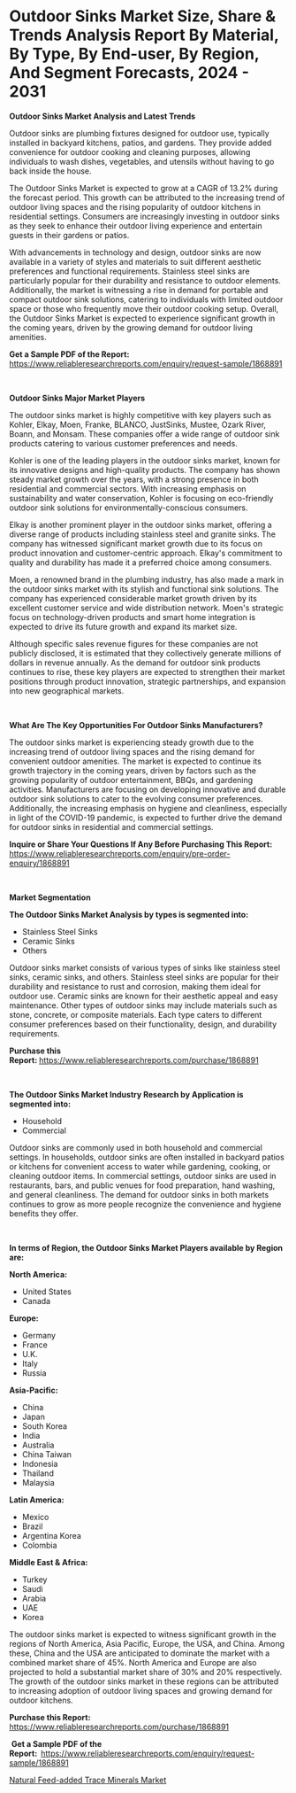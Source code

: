 <p><h1>Outdoor Sinks Market Size, Share & Trends Analysis Report By Material, By Type, By End-user, By Region, And Segment Forecasts, 2024 - 2031</h1></p><p><strong>Outdoor Sinks Market Analysis and Latest Trends</strong></p>
<p><p>Outdoor sinks are plumbing fixtures designed for outdoor use, typically installed in backyard kitchens, patios, and gardens. They provide added convenience for outdoor cooking and cleaning purposes, allowing individuals to wash dishes, vegetables, and utensils without having to go back inside the house.</p><p>The Outdoor Sinks Market is expected to grow at a CAGR of 13.2% during the forecast period. This growth can be attributed to the increasing trend of outdoor living spaces and the rising popularity of outdoor kitchens in residential settings. Consumers are increasingly investing in outdoor sinks as they seek to enhance their outdoor living experience and entertain guests in their gardens or patios.</p><p>With advancements in technology and design, outdoor sinks are now available in a variety of styles and materials to suit different aesthetic preferences and functional requirements. Stainless steel sinks are particularly popular for their durability and resistance to outdoor elements. Additionally, the market is witnessing a rise in demand for portable and compact outdoor sink solutions, catering to individuals with limited outdoor space or those who frequently move their outdoor cooking setup. Overall, the Outdoor Sinks Market is expected to experience significant growth in the coming years, driven by the growing demand for outdoor living amenities.</p></p>
<p><strong>Get a Sample PDF of the Report:&nbsp;</strong> <a href="https://www.reliableresearchreports.com/enquiry/request-sample/1868891">https://www.reliableresearchreports.com/enquiry/request-sample/1868891</a></p>
<p>&nbsp;</p>
<p><strong>Outdoor Sinks Major Market Players</strong></p>
<p><p>The outdoor sinks market is highly competitive with key players such as Kohler, Elkay, Moen, Franke, BLANCO, JustSinks, Mustee, Ozark River, Boann, and Monsam. These companies offer a wide range of outdoor sink products catering to various customer preferences and needs.</p><p>Kohler is one of the leading players in the outdoor sinks market, known for its innovative designs and high-quality products. The company has shown steady market growth over the years, with a strong presence in both residential and commercial sectors. With increasing emphasis on sustainability and water conservation, Kohler is focusing on eco-friendly outdoor sink solutions for environmentally-conscious consumers.</p><p>Elkay is another prominent player in the outdoor sinks market, offering a diverse range of products including stainless steel and granite sinks. The company has witnessed significant market growth due to its focus on product innovation and customer-centric approach. Elkay's commitment to quality and durability has made it a preferred choice among consumers.</p><p>Moen, a renowned brand in the plumbing industry, has also made a mark in the outdoor sinks market with its stylish and functional sink solutions. The company has experienced considerable market growth driven by its excellent customer service and wide distribution network. Moen's strategic focus on technology-driven products and smart home integration is expected to drive its future growth and expand its market size.</p><p>Although specific sales revenue figures for these companies are not publicly disclosed, it is estimated that they collectively generate millions of dollars in revenue annually. As the demand for outdoor sink products continues to rise, these key players are expected to strengthen their market positions through product innovation, strategic partnerships, and expansion into new geographical markets.</p></p>
<p>&nbsp;</p>
<p><strong>What Are The Key Opportunities For Outdoor Sinks Manufacturers?</strong></p>
<p><p>The outdoor sinks market is experiencing steady growth due to the increasing trend of outdoor living spaces and the rising demand for convenient outdoor amenities. The market is expected to continue its growth trajectory in the coming years, driven by factors such as the growing popularity of outdoor entertainment, BBQs, and gardening activities. Manufacturers are focusing on developing innovative and durable outdoor sink solutions to cater to the evolving consumer preferences. Additionally, the increasing emphasis on hygiene and cleanliness, especially in light of the COVID-19 pandemic, is expected to further drive the demand for outdoor sinks in residential and commercial settings.</p></p>
<p><strong>Inquire or Share Your Questions If Any Before Purchasing This Report:</strong> <a href="https://www.reliableresearchreports.com/enquiry/pre-order-enquiry/1868891">https://www.reliableresearchreports.com/enquiry/pre-order-enquiry/1868891</a></p>
<p>&nbsp;</p>
<p><strong>Market Segmentation</strong></p>
<p><strong>The Outdoor Sinks Market Analysis by types is segmented into:</strong></p>
<p><ul><li>Stainless Steel Sinks</li><li>Ceramic Sinks</li><li>Others</li></ul></p>
<p><p>Outdoor sinks market consists of various types of sinks like stainless steel sinks, ceramic sinks, and others. Stainless steel sinks are popular for their durability and resistance to rust and corrosion, making them ideal for outdoor use. Ceramic sinks are known for their aesthetic appeal and easy maintenance. Other types of outdoor sinks may include materials such as stone, concrete, or composite materials. Each type caters to different consumer preferences based on their functionality, design, and durability requirements.</p></p>
<p><strong>Purchase this Report:&nbsp;</strong><a href="https://www.reliableresearchreports.com/purchase/1868891">https://www.reliableresearchreports.com/purchase/1868891</a></p>
<p>&nbsp;</p>
<p><strong>The Outdoor Sinks Market Industry Research by Application is segmented into:</strong></p>
<p><ul><li>Household</li><li>Commercial</li></ul></p>
<p><p>Outdoor sinks are commonly used in both household and commercial settings. In households, outdoor sinks are often installed in backyard patios or kitchens for convenient access to water while gardening, cooking, or cleaning outdoor items. In commercial settings, outdoor sinks are used in restaurants, bars, and public venues for food preparation, hand washing, and general cleanliness. The demand for outdoor sinks in both markets continues to grow as more people recognize the convenience and hygiene benefits they offer.</p></p>
<p>&nbsp;</p>
<p><strong>In terms of Region, the Outdoor Sinks Market Players available by Region are:</strong></p>
<p>
    <p> <strong> North America: </strong>
        <ul>
            <li>United States</li>
            <li>Canada</li>
        </ul>
        </p> 
    <p> <strong> Europe: </strong>
        <ul>
            <li>Germany</li>
            <li>France</li>
            <li>U.K.</li>
            <li>Italy</li>
            <li>Russia</li>
        </ul>
        </p> 
    <p> <strong> Asia-Pacific: </strong>
        <ul>
            <li>China</li>
            <li>Japan</li>
            <li>South Korea</li>
            <li>India</li>
            <li>Australia</li>
            <li>China Taiwan</li>
            <li>Indonesia</li>
            <li>Thailand</li>
            <li>Malaysia</li>
        </ul>
        </p> 
    <p> <strong> Latin America: </strong>
        <ul>
            <li>Mexico</li>
            <li>Brazil</li>
            <li>Argentina Korea</li>
            <li>Colombia</li>
        </ul>
        </p> 
    <p> <strong> Middle East & Africa: </strong>
        <ul>
            <li>Turkey</li>
            <li>Saudi</li>
            <li>Arabia</li>
            <li>UAE</li>
            <li>Korea</li>
        </ul>
    </p>
    </p>
<p><p>The outdoor sinks market is expected to witness significant growth in the regions of North America, Asia Pacific, Europe, the USA, and China. Among these, China and the USA are anticipated to dominate the market with a combined market share of 45%. North America and Europe are also projected to hold a substantial market share of 30% and 20% respectively. The growth of the outdoor sinks market in these regions can be attributed to increasing adoption of outdoor living spaces and growing demand for outdoor kitchens.</p></p>
<p><strong>Purchase this Report: </strong><a href="https://www.reliableresearchreports.com/purchase/1868891">https://www.reliableresearchreports.com/purchase/1868891</a></p>
<p>&nbsp;<strong>Get a Sample PDF of the Report:&nbsp;&nbsp;</strong><a href="https://www.reliableresearchreports.com/enquiry/request-sample/1868891">https://www.reliableresearchreports.com/enquiry/request-sample/1868891</a></p>
<p><strong></strong></p>
<p><p><a href="https://artistic-helicopter-ca9.notion.site/Natural-Feed-added-Trace-Minerals-Market-Share-Market-New-Trends-Analysis-Report-By-Type-By-Appli-4b91e4e3a660441785817b0acb5878d9">Natural Feed-added Trace Minerals Market</a></p></p>